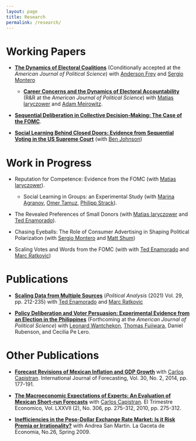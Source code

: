 ```yaml
---
layout: page
title: Research
permalink: /research/
---
```


# Working Papers

* [__The Dynamics of Electoral Coalitions__](/research/coalition)
  (Conditionally accepted at the  *American Journal of Political Science*) with
  [Anderson Frey](https://www.andersonfrey.com) and [Sergio
  Montero](https://www.sas.rochester.edu/psc/smontero/ )
  
  * [__Career Concerns and the Dynamics of Electoral Accountability__](/research/sendyn)
  (R&R at the *American Journal of Political Science*) with
  [Matias Iaryczower](http://scholar.princeton.edu/miaryc/) and
  [Adam Meirowitz](http://www.princeton.edu/~ameirowi/).


* [__Sequential Deliberation in Collective Decision-Making: The Case of the FOMC__](/research/seq).



* [__Social Learning Behind Closed Doors: Evidence from
  Sequential Voting in the US Supreme Court__](/research/seq_sc) (with
  [Ben Johnson](https://pennstatelaw.psu.edu/faculty/johnson))

# Work in Progress

* Reputation for Competence: Evidence from the FOMC (with [Matias
  Iaryczower](http://scholar.princeton.edu/miaryc/)).
  
  * Social Learning in Groups: an Experimental Study  (with [Marina
    Agranov](https://agranov.caltech.edu/), [Omer
    Tamuz](http://tamuz.caltech.edu/), [Philipp Strack](https://www.philippstrack.com/)).

 * The Revealed Preferences of Small Donors  (with [Matias
  Iaryczower](http://scholar.princeton.edu/miaryc/) and  [Ted Enamorado](https://www.tedenamorado.com/)).

*  Chasing Eyeballs: The Role of Consumer Advertising in Shaping Political Polarization (with [Sergio Montero](https://www.sas.rochester.edu/psc/smontero/) and [Matt Shum](http://www.its.caltech.edu/~mshum/))

* Scaling Votes and Words from the FOMC (with  with  [Ted Enamorado](https://www.tedenamorado.com/) and
  [Marc Ratkovic](http://www.princeton.edu/~ratkovic/))


# Publications
* [__Scaling Data from Multiple Sources__](/research/m2ds)
  (*Political Analysis* (2021) Vol. 29, pp. 212-235)
  with  [Ted Enamorado](https://www.tedenamorado.com/) and
  [Marc Ratkovic](http://www.princeton.edu/~ratkovic/)

* [__Policy Deliberation and Voter Persuasion: Experimental Evidence
  from an Election in the Philippines__](/research/philippines)
  (Forthcoming at the  *American Journal of Political Science*)
  with [Leonard Wantchekon](http://scholar.princeton.edu/lwantche),
  [Thomas Fujiwara](http://www.princeton.edu/~fujiwara), Daniel
  Rubenson, and Cecilia Pe Lero.
  
  
# Other Publications

* [__Forecast Revisions of Mexican Inflation and GDP Growth__](/research/forerev) with
  [Carlos Capistran](http://www.carloscapistran.com/). International
  Journal of Forecasting, Vol. 30, No. 2, 2014, pp. 177-191.


* [__The Macroeconomic Expectations of Experts: An Evaluation of Mexican Short-run Forecasts__](/research/foreeff) with
  [Carlos Capistran](http://www.carloscapistran.com/). El Trimestre
  Economico, Vol. LXXVII (2), No. 306, pp. 275-312, 2010, pp. 275-312.

* [__Inefficiencies in the Peso-Dollar Exchange Rate Market: Is it Risk Premia or Irrationality?__](/research/fx)
  with Andrea San Martin. La Gaceta de Economia, No.26, Spring 2009.

